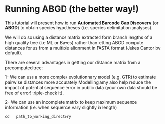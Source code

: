 # Running ABGD (the better way!)

This tutorial will present how to run **Automated Barcode Gap Discovery** (or **ABGD**) to obtain species hypotheses (i.e. species delimitation analyses).

We will do so using a distance matrix extracted form branch lengths of a high quality tree (i.e ML or Bayes) rather than letting ABGD compute distances for us from a multiple alignment in FASTA format (Jukes Cantor by default).

There are several advantages in getting our distance matrix from a precomputed tree:

1- We can use a more complex evolutionnary model (e.g. GTR) to estimate pairwise distances more accurately
Modelling amy also help reduce the impact of potential sequence error in public data (your own data should be free of error! triple-check it).

2- We can use an incomplete matrix to keep maximum sequence information (i.e. when sequence vary slightly in length)

```
cd   path_to_working_directory
```

